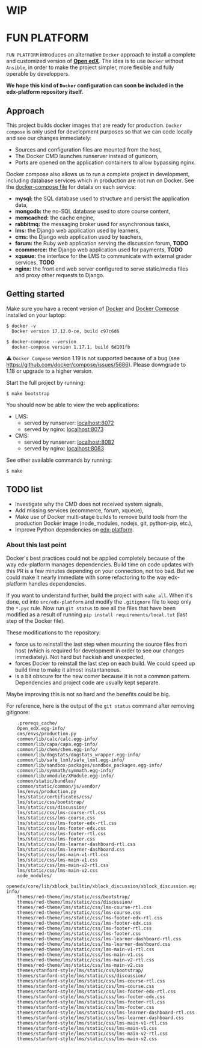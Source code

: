 # WIP

# FUN PLATFORM

`FUN PLATFORM` introduces an alternative `Docker` approach to install a complete and customized version of **[Open edX](https://open.edx.org)**. The idea is to use `Docker` without `Ansible`, in order to make the project simpler, more flexible and fully operable by developpers.

**We hope this kind of `Docker` configuration can soon be included in the edx-platform repository itself.**


## Approach

This project builds docker images that are ready for production. `Docker compose` is only used for development purposes so that we can code locally and see our changes immediately:

- Sources and configuration files are mounted from the host,
- The Docker CMD launches runserver instead of gunicorn,
- Ports are opened on the application containers to allow bypassing nginx.

Docker compose also allows us to run a complete project in development, including database services which in production are not run on Docker. See the [docker-compose file](./docker-compose.yml) for details on each service:

- **mysql:** the SQL database used to structure and persist the application data,
- **mongodb:** the no-SQL database used to store course content,
- **memcached:** the cache engine,
- **rabbitmq:** the messaging broker used for asynchronous tasks,
- **lms:** the Django web application used by learners,
- **cms:** the Django web application used by teachers,
- **forum:** the Ruby web application serving the discussion forum, **TODO**
- **ecommerce:** the Django web application used for payments, **TODO**
- **xqueue:** the interface for the LMS to communicate with external grader services, **TODO**
- **nginx:** the front end web server configured to serve static/media files and proxy other requests to Django.


## Getting started

Make sure you have a recent version of [Docker](https://docs.docker.com/install) and [Docker Compose](https://docs.docker.com/compose/install) installed on your laptop:

    $ docker -v
      Docker version 17.12.0-ce, build c97c6d6

    $ docker-compose --version
      docker-compose version 1.17.1, build 6d101fb

⚠️ `Docker Compose` version 1.19 is not supported because of a bug (see https://github.com/docker/compose/issues/5686). Please downgrade to 1.18 or upgrade to a higher version.

Start the full project by running:

    $ make bootstrap

You should now be able to view the web applications:

- LMS:
    * served by runserver: [localhost:8072](http://localhost:8072)
    * served by nginx: [localhost:8073](http://localhost:8073)
- CMS:
    * served by runserver: [localhost:8082](http://localhost:8082)
    * served by nginx: [localhost:8083](http://localhost:8083)

See other available commands by running:

    $ make


## TODO list

- Investigate why the CMD does not received system signals,
- Add missing services (ecommerce, forum, xqueue),
- Make use of Docker multi-stage builds to remove build tools from the production Docker image (node_modules, nodejs, git, python-pip, etc.),
- Improve Python dependencies on [edx-platform](https://github.com/edx/edx-platform).

### About this last point

Docker's best practices could not be applied completely because of the way edx-platform manages dependencies. Build time on code updates with this PR is a few minutes depending on your connection, not too bad. But we could make it nearly immediate with some refactoring to the way edx-platform handles dependencies.

If you want to understand further, build the project with `make all`. When it's done, cd into `src/edx-platform` and modify the `.gitignore` file to keep only the `*.pyc` rule. Now run `git status` to see all the files that have been modified as a result of running `pip install requirements/local.txt` (last step of the Docker file).

These modifications to the repository:

- force us to reinstall the last step when mounting the source files from host (which is required for development in order to see our changes immediately). Not hard but hackish and unexpected,
- forces Docker to reinstall the last step on each build. We could speed up build time to make it almost instantaneous.
- is a bit obscure for the new comer because it is not a common pattern. Dependencies and project code are usually kept separate. 

Maybe improving this is not so hard and the benefits could be big.

For reference, here is the output of the `git status` command after removing gitignore:

```
    .prereqs_cache/
    Open_edX.egg-info/
    cms/envs/production.py
    common/lib/calc/calc.egg-info/
    common/lib/capa/capa.egg-info/
    common/lib/chem/chem.egg-info/
    common/lib/dogstats/dogstats_wrapper.egg-info/
    common/lib/safe_lxml/safe_lxml.egg-info/
    common/lib/sandbox-packages/sandbox_packages.egg-info/
    common/lib/symmath/symmath.egg-info/
    common/lib/xmodule/XModule.egg-info/
    common/static/bundles/
    common/static/common/js/vendor/
    lms/envs/production.py
    lms/static/certificates/css/
    lms/static/css/bootstrap/
    lms/static/css/discussion/
    lms/static/css/lms-course-rtl.css
    lms/static/css/lms-course.css
    lms/static/css/lms-footer-edx-rtl.css
    lms/static/css/lms-footer-edx.css
    lms/static/css/lms-footer-rtl.css
    lms/static/css/lms-footer.css
    lms/static/css/lms-learner-dashboard-rtl.css
    lms/static/css/lms-learner-dashboard.css
    lms/static/css/lms-main-v1-rtl.css
    lms/static/css/lms-main-v1.css
    lms/static/css/lms-main-v2-rtl.css
    lms/static/css/lms-main-v2.css
    node_modules/
    openedx/core/lib/xblock_builtin/xblock_discussion/xblock_discussion.egg-info/
    themes/red-theme/lms/static/css/bootstrap/
    themes/red-theme/lms/static/css/discussion/
    themes/red-theme/lms/static/css/lms-course-rtl.css
    themes/red-theme/lms/static/css/lms-course.css
    themes/red-theme/lms/static/css/lms-footer-edx-rtl.css
    themes/red-theme/lms/static/css/lms-footer-edx.css
    themes/red-theme/lms/static/css/lms-footer-rtl.css
    themes/red-theme/lms/static/css/lms-footer.css
    themes/red-theme/lms/static/css/lms-learner-dashboard-rtl.css
    themes/red-theme/lms/static/css/lms-learner-dashboard.css
    themes/red-theme/lms/static/css/lms-main-v1-rtl.css
    themes/red-theme/lms/static/css/lms-main-v1.css
    themes/red-theme/lms/static/css/lms-main-v2-rtl.css
    themes/red-theme/lms/static/css/lms-main-v2.css
    themes/stanford-style/lms/static/css/bootstrap/
    themes/stanford-style/lms/static/css/discussion/
    themes/stanford-style/lms/static/css/lms-course-rtl.css
    themes/stanford-style/lms/static/css/lms-course.css
    themes/stanford-style/lms/static/css/lms-footer-edx-rtl.css
    themes/stanford-style/lms/static/css/lms-footer-edx.css
    themes/stanford-style/lms/static/css/lms-footer-rtl.css
    themes/stanford-style/lms/static/css/lms-footer.css
    themes/stanford-style/lms/static/css/lms-learner-dashboard-rtl.css
    themes/stanford-style/lms/static/css/lms-learner-dashboard.css
    themes/stanford-style/lms/static/css/lms-main-v1-rtl.css
    themes/stanford-style/lms/static/css/lms-main-v1.css
    themes/stanford-style/lms/static/css/lms-main-v2-rtl.css
    themes/stanford-style/lms/static/css/lms-main-v2.css
```